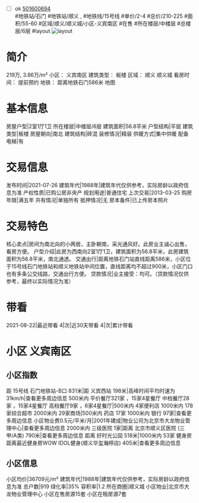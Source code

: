 - [ ] ok [501600694](https://bj.5i5j.com/ershoufang/501600694.html)  
 #地铁站/石门 #地铁站/顺义 ,  #地铁线/15号线
#单价/2-4 #总价/210-225 #面积/55-60   #区域/顺义/顺义城/小区-义宾南区 #在售 #所在楼层/中楼层 #总楼层/6层 #layout 
![layout](http://image2a.5i5j.com/scm/HOUSE_CUSTOMER/775472852f5a41abb50486ebb888778b.jpg_P5.jpg) 
# 简介 
 219万,  3.86万/m² 
小区： 义宾南区
建筑类型： 板楼
区域： 顺义 顺义城
看房时间： 提前预约
地铁： 距离地铁石门586米 地图
# 基本信息 
 房屋户型|2室1厅1卫
所在楼层|中楼层/6层
建筑面积|56.8平米
户型结构|平层
建筑类型|板楼
房屋朝向|南北
建筑结构|砖混
装修情况|精装
供暖方式|集中供暖
配备电梯|有
# 交易信息 
 发布时间|2021-07-26
建筑年代|1988年|建筑年代仅供参考，实际房龄以政府信息为准
产权性质|已购公房非央产
规划用途|普通住宅
上次交易|2013-03-25
购房年限|满五年
共有情况|单独所有
抵押情况|无
房本备件|已上传房本照片
# 交易特色 
 核心卖点|房间为南北向的小两居，主卧朝南，采光通风好。此房业主诚心出售，看房方便。
户型介绍|此房为西南向2室1厅1卫，建筑面积为56.8平米，此房建筑面积为56.8平米，南北通透。
交通出行|距离地铁石门站直线距离586米，小区位于15号线石门地铁站和顺义地铁站中间位置，直线距离均不超过900米，小区门口也有多条公交线路，交通出行方便。
贷款情况|业主接受：均可。（贷款情况仅供参考，最终以实际情况为准）
# 带看 
 2021-08-22|最近带看	 4|次|近30天带看	 4|次|累计带看
# 小区 义宾南区
## 小区指数 
 距 15号线 石门地铁站-B口 831米|距 义宾西站 198米|高峰时间平均时速为31km/h|查看更多周边信息
500米内 平价餐厅321家 ，15家4星餐厅
中档餐厅28家 ，15家4星餐厅
高档餐厅9家 ，6家4星餐厅|500米内 4家便利店
1000米内 178家综合超市
2000米内 29家商场|500米内 药店 17家
1000米内 银行 97家|查看更多周边信息
小区物业费0.5元/平米/月|2001年建成|物业公司为北京市大龙物业管理中心|查看更多周边信息
2000米内 三级医院 1家|距离 北京市顺义区医院 (三甲/A类) 790米|查看更多周边信息
距离 好时光公园 518米|1000米内 53家 健身房
距离最近健身房WOW IDOL健身(顺义华玺瀚楟店) 405米|查看更多周边信息
## 小区信息 
 小区均价|36709元/m²
建筑年代|1988年|建筑年代仅供参考，实际房龄以政府信息为准
总户数|919
绿化率|35%
容积率|1.2
所在商圈|顺义城
小区物业|北京市大龙物业管理中心
小区在售房源15套
小区在租房源7套

